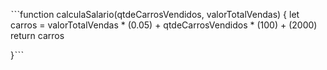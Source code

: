 ˋˋˋfunction calculaSalario(qtdeCarrosVendidos, valorTotalVendas) {
 let carros = valorTotalVendas * (0.05) + qtdeCarrosVendidos * (100) + (2000)
 return carros
 

}ˋˋˋ